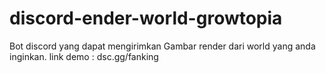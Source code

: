 # discord-ender-world-growtopia
Bot discord yang dapat mengirimkan Gambar render dari world yang anda inginkan. link demo : dsc.gg/fanking
